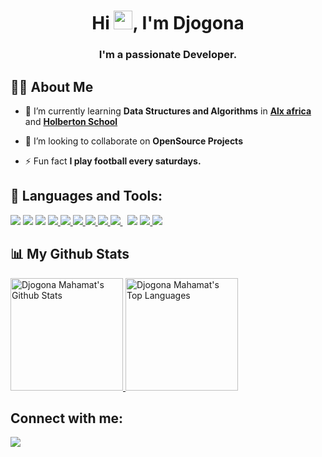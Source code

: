 <h1 align="center">Hi <img src="https://raw.githubusercontent.com/MartinHeinz/MartinHeinz/master/wave.gif" width="30px">, I'm Djogona</h1>
<h3 align="center">I'm a passionate Developer.</h3>


## 🙋‍♂️ About Me

- 🌱 I’m currently learning **Data Structures and Algorithms** in 
**[Alx africa ](https://www.alxafrica.com/programme_post/full-stack-software-engineer/)** and **[Holberton School ](https://www.holbertonschool.com/)**
- 👯 I’m looking to collaborate on **OpenSource Projects**

- ⚡ Fun fact **I play football every saturdays.**

## 🚀 Languages and Tools:

<p align="left"> 
    <a target="_blank" href="https://icons8.com/icon/fAMVO_fuoOuC/php-logo"><img src="https://img.icons8.com/officel/48/000000/php-logo.png"/></a>
    <a target="_blank" href="https://icons8.com/icon/fAMVO_fuoOuC/php-logo"><img src="https://img.icons8.com/fluency/48/000000/laravel.png"/></a>
    <a target="_blank" href="https://icons8.com/icon/40670/c-programming"><img src="https://img.icons8.com/color/48/000000/c-programming.png"/></a>
    <a href="https://developer.mozilla.org/en-US/docs/Web/JavaScript" target="_blank"> <img src="https://img.icons8.com/color/48/000000/javascript.png"/> </a> 
    <a href="https://www.w3.org/html/" target="_blank"> <img src="https://img.icons8.com/color/48/000000/html-5.png"/> </a> 
    <a href="https://www.w3schools.com/css/" target="_blank"> <img src="https://img.icons8.com/color/48/000000/css3.png"/> </a> 
    <a href="https://getbootstrap.com" target="_blank"> <img src="https://img.icons8.com/color/48/000000/bootstrap.png"/> </a> 
    <a href="https://www.python.org" target="_blank"> <img src="https://img.icons8.com/color/48/000000/python.png"/> </a> 
    <a style="padding-right:8px;" href="https://www.mysql.com/" target="_blank"> <img src="https://img.icons8.com/fluent/50/000000/mysql-logo.png"/> </a>
    <a target="_blank" href="https://icons8.com/icon/38561/postgresql"><img src="https://img.icons8.com/color/48/000000/postgreesql.png"/></a> 
    <a href="https://firebase.google.com/" target="_blank"> <img src="https://img.icons8.com/color/48/000000/firebase.png"/> </a> 
    <a href="https://git-scm.com/" target="_blank"> <img src="https://img.icons8.com/color/48/000000/git.png"/> </a> 
</p>

## 📊 My Github Stats
<p align="cent0er">
<a href="https://github.com/Djomab">
  <img height="180em" alt="Djogona Mahamat's Github Stats" src="https://github-readme-stats.vercel.app/api?username=Djomab&show_icons=true&count_private=true&theme=react&hide_border=true&bg_color=0D1117"/>

  <img height="180em" alt="Djogona Mahamat's Top Languages" src="https://github-readme-stats.vercel.app/api/top-langs/?username=Djomab&langs_count=8&count_private=true&layout=compact&theme=react&hide_border=true&bg_color=0D1117"/>
</a>
</p>

## Connect with me:
<p align="left">
  <a href="https://www.linkedin.com/in/djogona-mahamat-belna-78a20a10a/"><img src="https://img.shields.io/badge/LinkedIn-0077B5?style=for-the-badge&logo=linkedin&logoColor=white"></a>
</p>